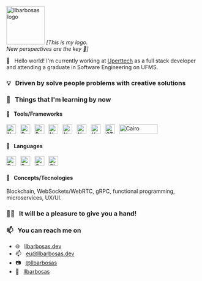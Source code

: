 <p align="left">
   <img src="https://i.ibb.co/6bbm5RQ/logo.png" alt="llbarbosas logo" border="0" width="100">
  <i>[This is my logo.<br/>New perspectives are the key 💭]</i>
</p>

👋 &nbsp; Hello world! I'm currently working at [Uperttech](http://uperttech.com) as a full stack developer and attending a graduate in Software Engineering on UFMS. 

### 💡 &nbsp; Driven by solve people problems with creative solutions

### 🌱 &nbsp; Things that I'm learning by now

#### 🔨 &nbsp; Tools/Frameworks
<img alt="NodeJS" height="25" width="25" src="https://unpkg.com/simple-icons@v3/icons/node-dot-js.svg" /> &nbsp; 
<img alt="Deno" height="25" width="25" src="https://unpkg.com/simple-icons@v3/icons/deno.svg" /> &nbsp; 
<img alt="React" height="25" width="25" src="https://unpkg.com/simple-icons@v3/icons/react.svg" /> &nbsp; 
<img alt="Next.js" height="25" width="25" src="https://unpkg.com/simple-icons@v3/icons/next-dot-js.svg" /> &nbsp; 
<img alt="NestJS" height="25" width="25" src="https://unpkg.com/simple-icons@v3/icons/nestjs.svg" /> &nbsp; 
<img alt="NativeScript" height="25" width="25" src="https://unpkg.com/simple-icons@v3/icons/nativescript.svg" /> &nbsp; 
<img alt="Yaw" height="25" width="25" src="https://gblobscdn.gitbook.com/spaces%2F-LpfNeXMBeQ7RG1kEzuH%2Favatar.png?alt=media" /> &nbsp; 
<img alt="GTK" height="25" width="25" src="https://www.gtk.org/assets/img/logo-gtk-sm.png" /> &nbsp; 
<img alt="Cairo" height="25" width="100" src="https://www.cairographics.org/cairo-banner.png" />

#### 👅 &nbsp; Languages
<img alt="Typescript" height="25" width="25" src="https://unpkg.com/simple-icons@v3/icons/typescript.svg" /> &nbsp; 
<img alt="Rust" height="25" width="25" src="https://unpkg.com/simple-icons@v3/icons/rust.svg" /> &nbsp; 
<img alt="Golang" height="25" width="25" src="https://unpkg.com/simple-icons@v3/icons/go.svg" /> &nbsp; 
<img alt="Clojure" height="25" width="25" src="https://unpkg.com/simple-icons@v3/icons/clojure.svg" />

#### 💭 &nbsp; Concepts/Tecnologies
Blockchain, WebSockets/WebRTC, gRPC, functional programming, microservices, UX/UI.

### 🙋💡 &nbsp; It will be a pleasure to give you a hand!

### 📫 &nbsp; You can reach me on
- 🌐 &nbsp; [llbarbosas.dev](http://llbarbosas.dev)
- 📫 &nbsp; [eu@llbarbosas.dev](mailto:eu@llbarbosas.dev?subject=[GitHub]%20Hello%20there!)
- 📷 &nbsp; [@llbarbosas](http://instagram.com/llbarbosas)
- 🏢 &nbsp; [llbarbosas](https://www.linkedin.com/in/llbarbosas)

